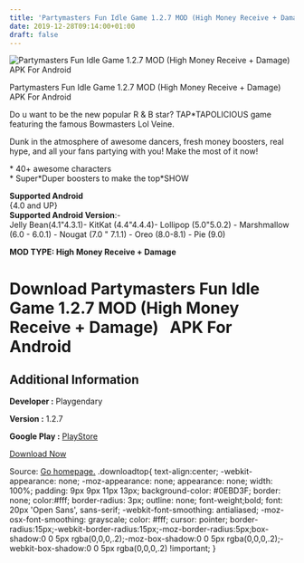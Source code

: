 ```yaml
---
title: 'Partymasters Fun Idle Game 1.2.7 MOD (High Money Receive + Damage)   APK For Android'
date: 2019-12-28T09:14:00+01:00
draft: false
---
```


![Partymasters Fun Idle Game 1.2.7 MOD (High Money Receive + Damage)   APK For Android](https://i0.wp.com/apkhome.net/wp-content/uploads/2019/11/Partymasters-Fun-Idle-Game.png "Partymasters Fun Idle Game 1.2.7 MOD (High Money Receive + Damage)   APK For Android")

  

Partymasters Fun Idle Game 1.2.7 MOD (High Money Receive + Damage)   APK For Android

Do u want to be the new popular R & B star? TAP\*TAPOLICIOUS game featuring the famous Bowmasters Lol Veine.

Dunk in the atmosphere of awesome dancers, fresh money boosters, real hype, and all your fans partying with you! Make the most of it now!

\* 40+ awesome characters  
\* Super\*Duper boosters to make the top\*SHOW

**Supported Android**  
{4.0 and UP}  
**Supported Android Version**:-  
Jelly Bean(4.1"4.3.1)- KitKat (4.4"4.4.4)- Lollipop (5.0"5.0.2) - Marshmallow (6.0 - 6.0.1) - Nougat (7.0 " 7.1.1) - Oreo (8.0-8.1) - Pie (9.0)

**MOD TYPE: High Money Receive + Damage**

Download Partymasters Fun Idle Game 1.2.7 MOD (High Money Receive + Damage)   APK For Android
==============================================================================================

Additional Information
----------------------

**Developer :** Playgendary

**Version :** 1.2.7

**Google Play :** [PlayStore](https://play.google.com/store/apps/details?id=com.playgendary.partymasters)

  

[Download Now](https://store4app.co/post/partymasters-fun-idle-game-1-2-7-mod-high-money-receive-damage-apk-for-android_1574088783)

  
Source: [Go homepage.](https://store4app.co/post/partymasters-fun-idle-game-1-2-7-mod-high-money-receive-damage-apk-for-android_1574088783) .downloadtop{ text-align:center; -webkit-appearance: none; -moz-appearance: none; appearance: none; width: 100%; padding: 9px 9px 11px 13px; background-color: #0EBD3F; border: none; color:#fff; border-radius: 3px; outline: none; font-weight;bold; font: 20px 'Open Sans', sans-serif; -webkit-font-smoothing: antialiased; -moz-osx-font-smoothing: grayscale; color: #fff; cursor: pointer; border-radius:15px;-webkit-border-radius:15px;-moz-border-radius:5px;box-shadow:0 0 5px rgba(0,0,0,.2);-moz-box-shadow:0 0 5px rgba(0,0,0,.2);-webkit-box-shadow:0 0 5px rgba(0,0,0,.2) !important; }